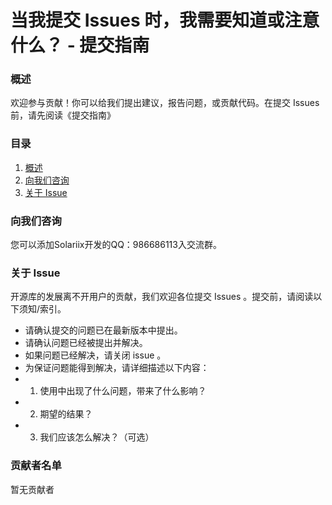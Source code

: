 # 当我提交 Issues 时，我需要知道或注意什么？ - 提交指南
### 概述
欢迎参与贡献！你可以给我们提出建议，报告问题，或贡献代码。在提交 Issues 前，请先阅读《提交指南》
### 目录
1. [ 概述](#概览)  
1. [ 向我们咨询](#向我们咨询)  
2. [ 关于 Issue](#关于-Issue)  

### 向我们咨询
您可以添加Solariix开发的QQ：986686113入交流群。
### 关于 Issue
开源库的发展离不开用户的贡献，我们欢迎各位提交 Issues 。提交前，请阅读以下须知/索引。  
* 请确认提交的问题已在最新版本中提出。
* 请确认问题已经被提出并解决。
* 如果问题已经解决，请关闭 issue 。
* 为保证问题能得到解决，请详细描述以下内容：
* 1. 使用中出现了什么问题，带来了什么影响？
* 2. 期望的结果？
* 3. 我们应该怎么解决？（可选）
### 贡献者名单
暂无贡献者
